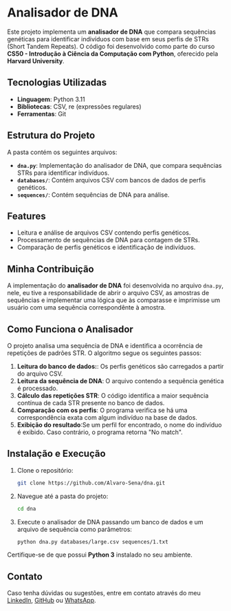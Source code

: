 # Analisador de DNA

Este projeto implementa um **analisador de DNA** que compara sequências genéticas para identificar indivíduos com base em seus perfis de STRs (Short Tandem Repeats). O código foi desenvolvido como parte do curso **CS50 - Introdução à Ciência da Computação com Python**, oferecido pela **Harvard University**.

## Tecnologias Utilizadas  
- **Linguagem**: Python 3.11  
- **Bibliotecas**: CSV, re (expressões regulares) 
- **Ferramentas**: Git

## Estrutura do Projeto

A pasta contém os seguintes arquivos:

- **`dna.py`**: Implementação do analisador de DNA, que compara sequências STRs para identificar indivíduos.
- **`databases/`**: Contém arquivos CSV com bancos de dados de perfis genéticos.
- **`sequences/`**: Contém sequências de DNA para análise.

## Features  
- Leitura e análise de arquivos CSV contendo perfis genéticos.
- Processamento de sequências de DNA para contagem de STRs.  
- Comparação de perfis genéticos e identificação de indivíduos.

## Minha Contribuição

A implementação do **analisador de DNA** foi desenvolvida no arquivo `dna.py`, nele, eu tive a responsabilidade de abrir o arquivo CSV, as amostras de sequências e implementar uma lógica que às comparasse e imprimisse um usuário com uma sequência correspondênte à amostra.

## Como Funciona o Analisador

O projeto analisa uma sequência de DNA e identifica a ocorrência de repetições de padrões STR. O algoritmo segue os seguintes passos:

1. **Leitura do banco de dados:**: Os perfis genéticos são carregados a partir do arquivo CSV.
2. **Leitura da sequência de DNA**: O arquivo contendo a sequência genética é processado.
3. **Cálculo das repetições STR**: O código identifica a maior sequência contínua de cada STR presente no banco de dados.
4. **Comparação com os perfis**: O programa verifica se há uma correspondência exata com algum indivíduo na base de dados.
5. **Exibição do resultado**:Se um perfil for encontrado, o nome do indivíduo é exibido. Caso contrário, o programa retorna "No match".

## Instalação e Execução

1. Clone o repositório:  
   ```bash
   git clone https://github.com/Alvaro-Sena/dna.git  
   ```
2. Navegue até a pasta do projeto:  
   ```bash  
   cd dna   
   ```  
3. Execute o analisador de DNA passando um banco de dados e um arquivo de sequência como parâmetros:  
   ```bash  
   python dna.py databases/large.csv sequences/1.txt   
   ```  


Certifique-se de que possui **Python 3** instalado no seu ambiente.

## Contato
Caso tenha dúvidas ou sugestões, entre em contato através do meu [LinkedIn](www.linkedin.com/in/alvaro-sena), [GitHub](https://github.com/Alvaro-Sena) ou [WhatsApp](https://wa.me/447356040385).
